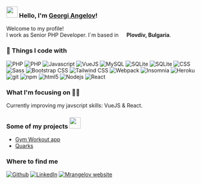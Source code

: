 ### <img src="https://media.giphy.com/media/hvRJCLFzcasrR4ia7z/giphy.gif" width="30px"> Hello, I'm [Georgi Angelov](https://mrangelov.ga/#AboutMe)!
<p>Welcome to my profile! </br>
I work as Senior PHP Developer. I´m based in <img src="https://www.flaticon.com/svg/static/icons/svg/197/197502.svg" width="13"/> <b>Plovdiv, Bulgaria</b>.


<h3>🔭 Things I code with</h3>
<p>
  <img alt="PHP" src="https://img.shields.io/badge/-Laravel-F05340?style=flat-square&logo=laravel&logoColor=white" />
  <img alt="PHP" src="https://img.shields.io/badge/-PHP-474A8A?style=flat-square&logo=php&logoColor=white" />
  <img alt="Javascript" src="https://img.shields.io/badge/-Javascript-F0DB4F?style=flat-square&logo=javascript&logoColor=white" />
  <img alt="VueJS" src="https://img.shields.io/badge/-VueJS-4FC08D?style=flat-square&logo=vue.js&logoColor=white" />
  <img alt="MySQL" src="https://img.shields.io/badge/-MySQL-4479A1?style=flat-square&logo=mysql&logoColor=white" />
  <img alt="SQLite" src="https://img.shields.io/badge/-SQLite-003B57?style=flat-square&logo=sqlite&logoColor=white" />
  <img alt="SQLite" src="https://img.shields.io/badge/-Linux-FCC624?style=flat-square&logo=linux&logoColor=white" />
  <img alt="CSS" src="https://img.shields.io/badge/-CSS-1572B6?style=flat-square&logo=css3&logoColor=white" />
  <img alt="Sass" src="https://img.shields.io/badge/-Sass-CC6699?style=flat-square&logo=sass&logoColor=white" />
  <img alt="Bootstrap CSS" src="https://img.shields.io/badge/-Bootstrap-7952B3?style=flat-square&logo=bootstrap&logoColor=white" /> 
  <img alt="Tailwind CSS" src="https://img.shields.io/badge/-Tailwind-38B2AC?style=flat-square&logo=tailwind%20css&logoColor=white" /> 
  <img alt="Webpack" src="https://img.shields.io/badge/-Webpack-8DD6F9?style=flat-square&logo=webpack&logoColor=white" /> 
  <img alt="Insomnia" src="https://img.shields.io/badge/-Insomnia-5849BE?style=flat-square&logo=insomnia&logoColor=white" />
  <img alt="Heroku" src="https://img.shields.io/badge/-Heroku-430098?style=flat-square&logo=heroku&logoColor=white" />
  <img alt="git" src="https://img.shields.io/badge/-Git-F05032?style=flat-square&logo=git&logoColor=white" />
  <img alt="npm" src="https://img.shields.io/badge/-NPM-CB3837?style=flat-square&logo=npm&logoColor=white" />
  <img alt="html5" src="https://img.shields.io/badge/-HTML5-E34F26?style=flat-square&logo=html5&logoColor=white" />
  <img alt="Nodejs" src="https://img.shields.io/badge/-Nodejs-43853d?style=flat-square&logo=Node.js&logoColor=white" />
  <img alt="React" src="https://img.shields.io/badge/-React-61DAFB?style=flat-square&logo=react&logoColor=white" />
</p>

### What I'm focusing on 👨‍💻

Currently improving my javscript skills: VueJS & React.<br />

### Some of my projects <img src="https://emojis.slackmojis.com/emojis/images/1520808873/3643/cool-doge.gif?1520808873" width="30px">

* [Gym Workout app](https://github.com/mrangelovofficial/workout_app)
* [Quarks](https://github.com/mrangelovofficial/Quarks)


<h3>Where to find me</h3>
<p><a href="https://github.com/mrangelovofficial" target="_blank"><img alt="Github" src="https://img.shields.io/badge/GitHub-%2312100E.svg?&style=for-the-badge&logo=Github&logoColor=white" /></a>
  <a href="https://www.linkedin.com/in/mr-angelov/" target="_blank"><img alt="LinkedIn" src="https://img.shields.io/badge/linkedin-%230077B5.svg?&style=for-the-badge&logo=linkedin&logoColor=white" /></a> 
  <a href="https://mrangelov.ga/" target="_blank"><img alt="Mrangelov website" src="https://img.shields.io/badge/Mr.Angelov-black?&style=for-the-badge&logo=&logoColor=white" /></a>
</p>

